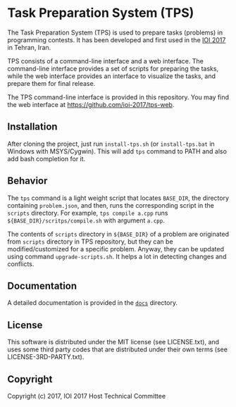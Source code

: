 Task Preparation System (TPS)
================

The Task Preparation System (TPS) is used to prepare tasks (problems) in programming contests.
It has been developed and first used in the [IOI 2017](http://ioi2017.org/)
in Tehran, Iran.

TPS consists of a command-line interface and a web interface.
The command-line interface provides a set of scripts for preparing the tasks, while
the web interface provides an interface to visualize the tasks,
and prepare them for final release.

The TPS command-line interface is provided in this repository.
You may find the web interface at https://github.com/ioi-2017/tps-web.


Installation
------------
After cloning the project, just run `install-tps.sh` (or `install-tps.bat` in Windows with MSYS/Cygwin).
This will add `tps` command to PATH and also add bash completion for it.


Behavior
--------
The `tps` command is a light weight script that locates `BASE_DIR`, the directory containing `problem.json`, and then, runs the corresponding script in the `scripts` directory.
For example, `tps compile a.cpp` runs `${BASE_DIR}/scritps/compile.sh` with argument `a.cpp`.

The contents of `scripts` directory in `${BASE_DIR}` of a problem are originated from `scripts` directory in TPS repository, but they can be modified/customized for a specific problem.
Anyway, they can be updated using command `upgrade-scripts.sh`.
It helps a lot in detecting changes and conflicts.


Documentation
-------------
A detailed documentation is provided in the [`docs`](https://github.com/ioi-2017/tps/tree/master/docs) directory.


License
-------
This software is distributed under the MIT license (see LICENSE.txt),
and uses some third party codes that are distributed under their own terms
(see LICENSE-3RD-PARTY.txt).


Copyright
---------
Copyright (c) 2017, IOI 2017 Host Technical Committee
